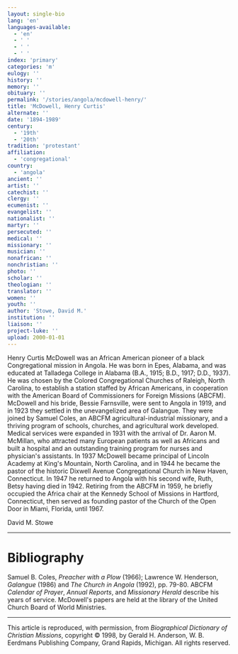 ```yaml
---
layout: single-bio
lang: 'en'
languages-available:
  - 'en'
  - ' '
  - ' '
  - ' '
index: 'primary'
categories: 'm'
eulogy: ''
history: ''
memory: ''
obituary: ''
permalink: '/stories/angola/mcdowell-henry/'
title: 'McDowell, Henry Curtis'
alternate: ''
date: '1894-1989'
century:
  - '19th'
  - '20th'
tradition: 'protestant'
affiliation:
  - 'congregational'
country:
  - 'angola'
ancient: ''
artist: ''
catechist: ''
clergy: ''
ecumenist: ''
evangelist: ''
nationalist: ''
martyr: ''
persecuted: ''
medical: ''
missionary: ''
musician: ''
nonafrican: ''
nonchristian: ''
photo: ''
scholar: ''
theologian: ''
translator: ''
women: ''
youth: ''
author: 'Stowe, David M.'
institution: ''
liaison: ''
project-luke: ''
upload: 2000-01-01
---
```



Henry Curtis McDowell was an African American pioneer of a black Congregational mission in Angola. He was born in Epes, Alabama, and was educated at Talladega College in Alabama (B.A., 1915; B.D., 1917; D.D., 1937). He was chosen by the Colored Congregational Churches of Raleigh, North Carolina, to establish a station staffed by African Americans, in cooperation with the American Board of Commissioners for Foreign Missions (ABCFM). McDowell and his bride, Bessie Farnsville, were sent to Angola in 1919, and in 1923 they settled in the unevangelized area of Galangue. They were joined by Samuel Coles, an ABCFM agricultural-industrial missionary, and a thriving program of schools, churches, and agricultural work developed. Medical services were expanded in 1931 with the arrival of Dr. Aaron M. McMillan, who attracted many European patients as well as Africans and built a hospital and an outstanding training program for nurses and physician's assistants. In 1937 McDowell became principal of Lincoln Academy at King's Mountain, North Carolina, and in 1944 he became the pastor of the historic Dixwell Avenue Congregational Church in New Haven, Connecticut. In 1947 he returned to Angola with his second wife, Ruth, Betsy having died in 1942. Retiring from the ABCFM in 1959, he briefly occupied the Africa chair at the Kennedy School of Missions in Hartford, Connecticut, then served as founding pastor of the Church of the Open Door in Miami, Florida, until 1967.

David M. Stowe

---

# Bibliography

Samuel B. Coles, *Preacher with a Plow* (1966); Lawrence W. Henderson, *Galangue* (1986) and *The Church in Angola* (1992), pp. 79-80. ABCFM *Calendar of Prayer*, *Annual Reports*, and *Missionary Herald* describe his years of service. McDowell's papers are held at the library of the United Church Board of World Ministries.

---

This article is reproduced, with permission, from *Biographical Dictionary of Christian Missions*, copyright © 1998, by Gerald H. Anderson, W. B. Eerdmans Publishing Company, Grand Rapids, Michigan. All rights reserved.